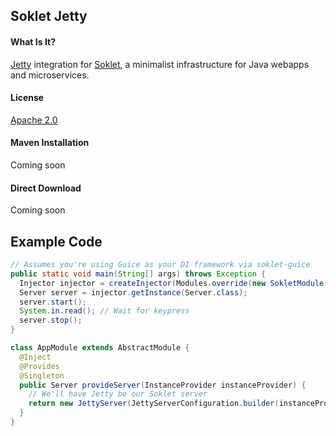 ## Soklet Jetty

#### What Is It?

[Jetty](http://eclipse.org/jetty) integration for [Soklet](http://soklet.com), a minimalist infrastructure for Java webapps and microservices.

#### License

[Apache 2.0](https://www.apache.org/licenses/LICENSE-2.0)

#### Maven Installation

Coming soon
<!--
```xml
<dependency>
  <groupId>com.soklet</groupId>
  <artifactId>soklet</artifactId>
  <version>1.0.0</version>
</dependency>
```
-->
#### Direct Download

Coming soon
<!-- [https://www.soklet.com/releases/soklet-1.0.0.jar](https://www.soklet.com/releases/soklet-1.0.0.jar) -->
## Example Code

```java
// Assumes you're using Guice as your DI framework via soklet-guice
public static void main(String[] args) throws Exception {
  Injector injector = createInjector(Modules.override(new SokletModule()).with(new AppModule()));
  Server server = injector.getInstance(Server.class);
  server.start();
  System.in.read(); // Wait for keypress
  server.stop();
}

class AppModule extends AbstractModule {
  @Inject
  @Provides
  @Singleton
  public Server provideServer(InstanceProvider instanceProvider) {
    // We'll have Jetty be our Soklet server
    return new JettyServer(JettyServerConfiguration.builder(instanceProvider).port(8080).build());
  }
}
```